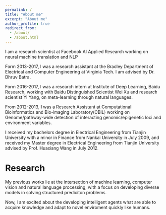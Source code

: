 ```yaml
---
permalink: /
title: "About me"
excerpt: "About me"
author_profile: true
redirect_from: 
  - /about/
  - /about.html
---
```

I am a research scientist at Facebook AI Applied Research working on neural machine translation and NLP

Form 2013-2017, I was a research assistant at the Bradley Department of Electrical and Computer Engineering at Virginia Tech. I am advised by Dr. Dhruv Batra.

Form 2016-2017, I was a research intern at Institute of Deep Learning, Baidu Research, working with Baidu Distinguished Scientist Wei Xu and research scientist Yi Yang, on meta-learning through natural languages.

From 2012-2013, I was a Research Assistant at Computational Bioinformatics and Bio-imaging Laboratory(CBIL) working on Genome/pathway-wide detection of interacting genomic/epigenetic loci and environment variables.

I received my bachelors degree in Electrical Engineering from Tianjin University with a minor in Finance from Nankai University in July 2009, and received my Master degree in Electrical Engineering from Tianjin University advised by Prof. Huaxiang Wang in July 2012.

Research 
======
My previous works lie at the intersection of machine learning, computer vision and natural language processing, with a focus on developing diverse models in solving structured prediciton problems. 

Now, I am excited about the developing intelligent agents what are able to acquire knowledge and adapt to novel enviroment quickly like humans. 
